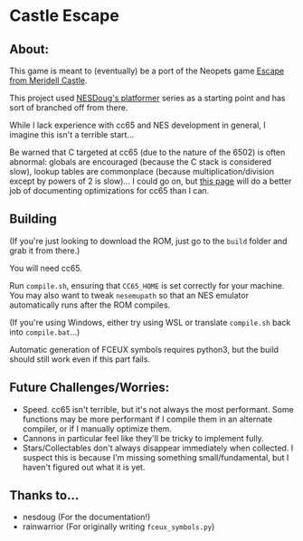 # Castle Escape

## About:

This game is meant to (eventually) be a port of the Neopets game [Escape from Meridell Castle](http://www.jellyneo.net/?go=escape_from_meridell_castle).  

This project used [NESDoug's platformer](https://nesdoug.com) series as a starting point and has sort of branched off from there.

While I lack experience with cc65 and NES development in general, I imagine this isn't a terrible start...

Be warned that C targeted at cc65 (due to the nature of the 6502) is often abnormal: globals are encouraged (because the C stack is considered slow), lookup tables are commonplace (because multiplication/division except by powers of 2 is slow)... I could go on, but [this page](https://github.com/ilmenit/CC65-Advanced-Optimizations) will do a better job of documenting optimizations for cc65 than I can.

## Building

(If you're just looking to download the ROM, just go to the `build` folder and grab it from there.)

You will need cc65.

Run `compile.sh`, ensuring that `CC65_HOME` is set correctly for your machine. You may also want to tweak `nesemupath` so that an NES emulator automatically runs after the ROM compiles.

(If you're using Windows, either try using WSL or translate `compile.sh` back into `compile.bat`...)

Automatic generation of FCEUX symbols requires python3, but the build should still work even if this part fails.

## Future Challenges/Worries:

* Speed. cc65 isn't terrible, but it's not always the most performant. Some functions may be more performant if I compile them in an alternate compiler, or if I manually optimize them.
* Cannons in particular feel like they'll be tricky to implement fully.
* Stars/Collectables don't always disappear immediately when collected. I suspect this is because I'm missing something small/fundamental, but I haven't figured out what it is yet.

## Thanks to...

* nesdoug (For the documentation!)
* rainwarrior (For originally writing `fceux_symbols.py`)
